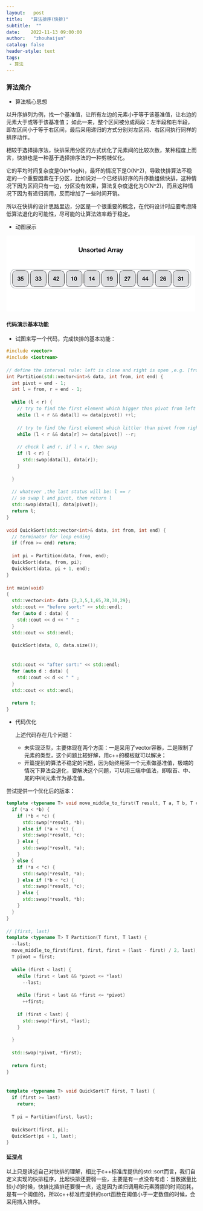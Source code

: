 ```yaml
---
layout:   post
title:   "算法排序(快排)"
subtitle:  ""
date:    2022-11-13 09:00:00
author:   "zhouhaijun"
catalog: false
header-style: text
tags:
 - 算法
---
```


### 算法简介

- 算法核心思想

以升序排列为例，找一个基准值，让所有左边的元素小于等于该基准值，让右边的元素大于或等于该基准值；
如此一来，整个区间被分成两段：左半段和右半段，即左区间小于等于右区间，最后采用递归的方式分别对左区间、右区间执行同样的排序动作。

相较于选择排序法，快排采用分区的方式优化了元素间的比较次数，某种程度上而言，快排也是一种基于选择排序法的一种剪枝优化。

它的平均时间复杂度是O(n*logN)，最坏的情况下是O(N^2)，导致快排算法不稳定的一个重要因素在于分区，比如说对一个已经排好序的升序数组做快排，这种情况下因为区间只有一边，分区没有效果，算法复杂度退化为O(N^2)，而且这种情况下因为有递归调用，反而增加了一些时间开销。

所以在快排的设计思路里边，分区是一个很重要的概念，在代码设计时应要考虑降低算法退化的可能性，尽可能的让算法效率趋于稳定。



- 动图展示

![](/img/in-post/zhouhaijun-pic/quick-sort-demo.gif)



#### 代码演示基本功能

- 试图来写一个代码，完成快排的基本功能：

```c++
#include <vector>
#include <iostream>

// define the interval rule: left is close and right is open ,e.g. [from, end)
int Partition(std::vector<int>& data, int from, int end) {
  int pivot = end - 1;
  int l = from, r = end - 1;

  while (l < r) {
    // try to find the first element which bigger than pivot from left to right
    while (l < r && data[l] <= data[pivot]) ++l;

    // try to find the first element which littler than pivot from right to left
    while (l < r && data[r] >= data[pivot]) --r;
    
    // check l and r, if l < r, then swap
    if (l < r) {
      std::swap(data[l], data[r]);
    }

  }

  // whatever ,the last status will be: l == r
  // so swap l and pivot, then return l
  std::swap(data[l], data[pivot]);
  return l;
}

void QuickSort(std::vector<int>& data, int from, int end) {
  // terminator for loop ending
  if (from >= end) return;

  int pi = Partition(data, from, end);
  QuickSort(data, from, pi);
  QuickSort(data, pi + 1, end);
}

int main(void)
{
  std::vector<int> data {2,3,5,1,65,78,30,29};
  std::cout << "before sort:" << std::endl;
  for (auto d : data) {
    std::cout << d << " " ;
  }
  std::cout << std::endl;

  QuickSort(data, 0, data.size());


  std::cout << "after sort:" << std::endl;
  for (auto d : data) {
    std::cout << d << " " ;
  }
  std::cout << std::endl;

  return 0;
}
```



- 代码优化

  上述代码存在几个问题：

  - 未实现泛型，主要体现在两个方面：一是采用了vector容器，二是限制了元素的类型，这个问题比较好解，用c++的模板就可以解决；
  - 开篇提到的算法不稳定的问题，因为始终用第一个元素做基准值，极端的情况下算法会退化，要解决这个问题，可以用三端中值法，即取首、中、尾的中间元素作为基准值。



尝试提供一个优化后的版本：

```c++
template <typename T> void move_middle_to_first(T result, T a, T b, T c) {
  if (*a < *b) {
    if (*b < *c) {
      std::swap(*result, *b);
    } else if (*a < *c) {
      std::swap(*result, *c);
    } else {
      std::swap(*result, *a);
    }
  } else {
    if (*a < *c) {
      std::swap(*result, *a);
    } else if (*b < *c) {
      std::swap(*result, *c);
    } else {
      std::swap(*result, *b);
    }
  }
}

// [first, last)
template <typename T> T Partition(T first, T last) {
  --last;
  move_middle_to_first(first, first, first + (last - first) / 2, last);
  T pivot = first;

  while (first < last) {
    while (first < last && *pivot <= *last)
      --last;

    while (first < last && *first <= *pivot)
      ++first;
    
    if (first < last) {
      std::swap(*first, *last);
    }

  }

  std::swap(*pivot, *first);

  return first;
}


template <typename T> void QuickSort(T first, T last) {
  if (first >= last)
    return;

  T pi = Partition(first, last);

  QuickSort(first, pi);
  QuickSort(pi + 1, last);
}
```



#### 延深点

以上只是讲述自己对快排的理解，相比于c++标准库提供的std::sort而言，我们自定义实现的快排程序，比起快排还要弱一些，主要是有一点没有考虑：当数据量比较小的时候，快排比插排还要慢一点，这是因为递归调用和元素腾挪的时间消耗，是有一个阈值的，所以c++标准库提供的sort函数在阈值小于一定数值的时候，会采用插入排序。

